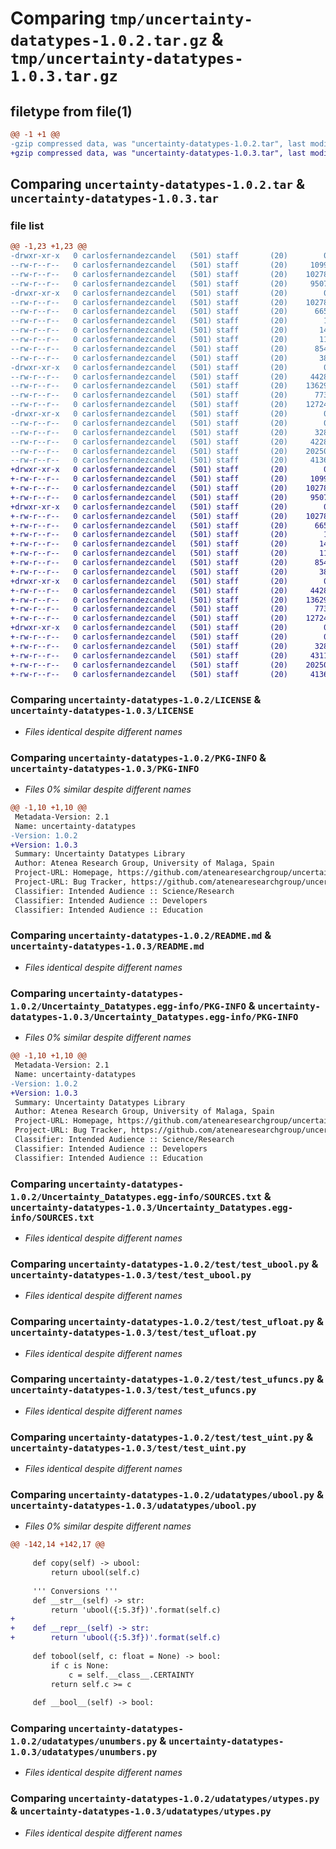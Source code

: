 # Comparing `tmp/uncertainty-datatypes-1.0.2.tar.gz` & `tmp/uncertainty-datatypes-1.0.3.tar.gz`

## filetype from file(1)

```diff
@@ -1 +1 @@
-gzip compressed data, was "uncertainty-datatypes-1.0.2.tar", last modified: Tue Jul 18 13:52:23 2023, max compression
+gzip compressed data, was "uncertainty-datatypes-1.0.3.tar", last modified: Tue Jul 18 13:56:00 2023, max compression
```

## Comparing `uncertainty-datatypes-1.0.2.tar` & `uncertainty-datatypes-1.0.3.tar`

### file list

```diff
@@ -1,23 +1,23 @@
-drwxr-xr-x   0 carlosfernandezcandel   (501) staff       (20)        0 2023-07-18 13:52:23.323691 uncertainty-datatypes-1.0.2/
--rw-r--r--   0 carlosfernandezcandel   (501) staff       (20)     1099 2023-07-17 07:54:55.000000 uncertainty-datatypes-1.0.2/LICENSE
--rw-r--r--   0 carlosfernandezcandel   (501) staff       (20)    10278 2023-07-18 13:52:23.323514 uncertainty-datatypes-1.0.2/PKG-INFO
--rw-r--r--   0 carlosfernandezcandel   (501) staff       (20)     9507 2023-07-18 13:42:07.000000 uncertainty-datatypes-1.0.2/README.md
-drwxr-xr-x   0 carlosfernandezcandel   (501) staff       (20)        0 2023-07-18 13:52:23.322036 uncertainty-datatypes-1.0.2/Uncertainty_Datatypes.egg-info/
--rw-r--r--   0 carlosfernandezcandel   (501) staff       (20)    10278 2023-07-18 13:52:23.000000 uncertainty-datatypes-1.0.2/Uncertainty_Datatypes.egg-info/PKG-INFO
--rw-r--r--   0 carlosfernandezcandel   (501) staff       (20)      665 2023-07-18 13:52:23.000000 uncertainty-datatypes-1.0.2/Uncertainty_Datatypes.egg-info/SOURCES.txt
--rw-r--r--   0 carlosfernandezcandel   (501) staff       (20)        1 2023-07-18 13:52:23.000000 uncertainty-datatypes-1.0.2/Uncertainty_Datatypes.egg-info/dependency_links.txt
--rw-r--r--   0 carlosfernandezcandel   (501) staff       (20)       14 2023-07-18 13:52:23.000000 uncertainty-datatypes-1.0.2/Uncertainty_Datatypes.egg-info/requires.txt
--rw-r--r--   0 carlosfernandezcandel   (501) staff       (20)       11 2023-07-18 13:52:23.000000 uncertainty-datatypes-1.0.2/Uncertainty_Datatypes.egg-info/top_level.txt
--rw-r--r--   0 carlosfernandezcandel   (501) staff       (20)      854 2023-07-18 13:52:16.000000 uncertainty-datatypes-1.0.2/pyproject.toml
--rw-r--r--   0 carlosfernandezcandel   (501) staff       (20)       38 2023-07-18 13:52:23.323727 uncertainty-datatypes-1.0.2/setup.cfg
-drwxr-xr-x   0 carlosfernandezcandel   (501) staff       (20)        0 2023-07-18 13:52:23.322500 uncertainty-datatypes-1.0.2/test/
--rw-r--r--   0 carlosfernandezcandel   (501) staff       (20)     4428 2023-07-18 10:58:49.000000 uncertainty-datatypes-1.0.2/test/test_ubool.py
--rw-r--r--   0 carlosfernandezcandel   (501) staff       (20)    13629 2023-07-18 11:54:36.000000 uncertainty-datatypes-1.0.2/test/test_ufloat.py
--rw-r--r--   0 carlosfernandezcandel   (501) staff       (20)      773 2023-07-18 08:46:41.000000 uncertainty-datatypes-1.0.2/test/test_ufuncs.py
--rw-r--r--   0 carlosfernandezcandel   (501) staff       (20)    12724 2023-07-18 11:52:34.000000 uncertainty-datatypes-1.0.2/test/test_uint.py
-drwxr-xr-x   0 carlosfernandezcandel   (501) staff       (20)        0 2023-07-18 13:52:23.323131 uncertainty-datatypes-1.0.2/udatatypes/
--rw-r--r--   0 carlosfernandezcandel   (501) staff       (20)        0 2023-07-14 08:59:58.000000 uncertainty-datatypes-1.0.2/udatatypes/__init__.py
--rw-r--r--   0 carlosfernandezcandel   (501) staff       (20)      328 2023-07-17 11:29:42.000000 uncertainty-datatypes-1.0.2/udatatypes/result.py
--rw-r--r--   0 carlosfernandezcandel   (501) staff       (20)     4228 2023-07-18 09:14:56.000000 uncertainty-datatypes-1.0.2/udatatypes/ubool.py
--rw-r--r--   0 carlosfernandezcandel   (501) staff       (20)    20250 2023-07-18 13:47:37.000000 uncertainty-datatypes-1.0.2/udatatypes/unumbers.py
--rw-r--r--   0 carlosfernandezcandel   (501) staff       (20)     4136 2023-07-18 13:12:04.000000 uncertainty-datatypes-1.0.2/udatatypes/utypes.py
+drwxr-xr-x   0 carlosfernandezcandel   (501) staff       (20)        0 2023-07-18 13:56:00.096875 uncertainty-datatypes-1.0.3/
+-rw-r--r--   0 carlosfernandezcandel   (501) staff       (20)     1099 2023-07-17 07:54:55.000000 uncertainty-datatypes-1.0.3/LICENSE
+-rw-r--r--   0 carlosfernandezcandel   (501) staff       (20)    10278 2023-07-18 13:56:00.096702 uncertainty-datatypes-1.0.3/PKG-INFO
+-rw-r--r--   0 carlosfernandezcandel   (501) staff       (20)     9507 2023-07-18 13:42:07.000000 uncertainty-datatypes-1.0.3/README.md
+drwxr-xr-x   0 carlosfernandezcandel   (501) staff       (20)        0 2023-07-18 13:56:00.095201 uncertainty-datatypes-1.0.3/Uncertainty_Datatypes.egg-info/
+-rw-r--r--   0 carlosfernandezcandel   (501) staff       (20)    10278 2023-07-18 13:56:00.000000 uncertainty-datatypes-1.0.3/Uncertainty_Datatypes.egg-info/PKG-INFO
+-rw-r--r--   0 carlosfernandezcandel   (501) staff       (20)      665 2023-07-18 13:56:00.000000 uncertainty-datatypes-1.0.3/Uncertainty_Datatypes.egg-info/SOURCES.txt
+-rw-r--r--   0 carlosfernandezcandel   (501) staff       (20)        1 2023-07-18 13:56:00.000000 uncertainty-datatypes-1.0.3/Uncertainty_Datatypes.egg-info/dependency_links.txt
+-rw-r--r--   0 carlosfernandezcandel   (501) staff       (20)       14 2023-07-18 13:56:00.000000 uncertainty-datatypes-1.0.3/Uncertainty_Datatypes.egg-info/requires.txt
+-rw-r--r--   0 carlosfernandezcandel   (501) staff       (20)       11 2023-07-18 13:56:00.000000 uncertainty-datatypes-1.0.3/Uncertainty_Datatypes.egg-info/top_level.txt
+-rw-r--r--   0 carlosfernandezcandel   (501) staff       (20)      854 2023-07-18 13:55:47.000000 uncertainty-datatypes-1.0.3/pyproject.toml
+-rw-r--r--   0 carlosfernandezcandel   (501) staff       (20)       38 2023-07-18 13:56:00.096915 uncertainty-datatypes-1.0.3/setup.cfg
+drwxr-xr-x   0 carlosfernandezcandel   (501) staff       (20)        0 2023-07-18 13:56:00.095669 uncertainty-datatypes-1.0.3/test/
+-rw-r--r--   0 carlosfernandezcandel   (501) staff       (20)     4428 2023-07-18 10:58:49.000000 uncertainty-datatypes-1.0.3/test/test_ubool.py
+-rw-r--r--   0 carlosfernandezcandel   (501) staff       (20)    13629 2023-07-18 11:54:36.000000 uncertainty-datatypes-1.0.3/test/test_ufloat.py
+-rw-r--r--   0 carlosfernandezcandel   (501) staff       (20)      773 2023-07-18 08:46:41.000000 uncertainty-datatypes-1.0.3/test/test_ufuncs.py
+-rw-r--r--   0 carlosfernandezcandel   (501) staff       (20)    12724 2023-07-18 11:52:34.000000 uncertainty-datatypes-1.0.3/test/test_uint.py
+drwxr-xr-x   0 carlosfernandezcandel   (501) staff       (20)        0 2023-07-18 13:56:00.096262 uncertainty-datatypes-1.0.3/udatatypes/
+-rw-r--r--   0 carlosfernandezcandel   (501) staff       (20)        0 2023-07-14 08:59:58.000000 uncertainty-datatypes-1.0.3/udatatypes/__init__.py
+-rw-r--r--   0 carlosfernandezcandel   (501) staff       (20)      328 2023-07-17 11:29:42.000000 uncertainty-datatypes-1.0.3/udatatypes/result.py
+-rw-r--r--   0 carlosfernandezcandel   (501) staff       (20)     4311 2023-07-18 13:55:19.000000 uncertainty-datatypes-1.0.3/udatatypes/ubool.py
+-rw-r--r--   0 carlosfernandezcandel   (501) staff       (20)    20250 2023-07-18 13:47:37.000000 uncertainty-datatypes-1.0.3/udatatypes/unumbers.py
+-rw-r--r--   0 carlosfernandezcandel   (501) staff       (20)     4136 2023-07-18 13:12:04.000000 uncertainty-datatypes-1.0.3/udatatypes/utypes.py
```

### Comparing `uncertainty-datatypes-1.0.2/LICENSE` & `uncertainty-datatypes-1.0.3/LICENSE`

 * *Files identical despite different names*

### Comparing `uncertainty-datatypes-1.0.2/PKG-INFO` & `uncertainty-datatypes-1.0.3/PKG-INFO`

 * *Files 0% similar despite different names*

```diff
@@ -1,10 +1,10 @@
 Metadata-Version: 2.1
 Name: uncertainty-datatypes
-Version: 1.0.2
+Version: 1.0.3
 Summary: Uncertainty Datatypes Library
 Author: Atenea Research Group, University of Malaga, Spain
 Project-URL: Homepage, https://github.com/atenearesearchgroup/uncertainty
 Project-URL: Bug Tracker, https://github.com/atenearesearchgroup/uncertainty/issues
 Classifier: Intended Audience :: Science/Research
 Classifier: Intended Audience :: Developers
 Classifier: Intended Audience :: Education
```

### Comparing `uncertainty-datatypes-1.0.2/README.md` & `uncertainty-datatypes-1.0.3/README.md`

 * *Files identical despite different names*

### Comparing `uncertainty-datatypes-1.0.2/Uncertainty_Datatypes.egg-info/PKG-INFO` & `uncertainty-datatypes-1.0.3/Uncertainty_Datatypes.egg-info/PKG-INFO`

 * *Files 0% similar despite different names*

```diff
@@ -1,10 +1,10 @@
 Metadata-Version: 2.1
 Name: uncertainty-datatypes
-Version: 1.0.2
+Version: 1.0.3
 Summary: Uncertainty Datatypes Library
 Author: Atenea Research Group, University of Malaga, Spain
 Project-URL: Homepage, https://github.com/atenearesearchgroup/uncertainty
 Project-URL: Bug Tracker, https://github.com/atenearesearchgroup/uncertainty/issues
 Classifier: Intended Audience :: Science/Research
 Classifier: Intended Audience :: Developers
 Classifier: Intended Audience :: Education
```

### Comparing `uncertainty-datatypes-1.0.2/Uncertainty_Datatypes.egg-info/SOURCES.txt` & `uncertainty-datatypes-1.0.3/Uncertainty_Datatypes.egg-info/SOURCES.txt`

 * *Files identical despite different names*

### Comparing `uncertainty-datatypes-1.0.2/test/test_ubool.py` & `uncertainty-datatypes-1.0.3/test/test_ubool.py`

 * *Files identical despite different names*

### Comparing `uncertainty-datatypes-1.0.2/test/test_ufloat.py` & `uncertainty-datatypes-1.0.3/test/test_ufloat.py`

 * *Files identical despite different names*

### Comparing `uncertainty-datatypes-1.0.2/test/test_ufuncs.py` & `uncertainty-datatypes-1.0.3/test/test_ufuncs.py`

 * *Files identical despite different names*

### Comparing `uncertainty-datatypes-1.0.2/test/test_uint.py` & `uncertainty-datatypes-1.0.3/test/test_uint.py`

 * *Files identical despite different names*

### Comparing `uncertainty-datatypes-1.0.2/udatatypes/ubool.py` & `uncertainty-datatypes-1.0.3/udatatypes/ubool.py`

 * *Files 0% similar despite different names*

```diff
@@ -142,14 +142,17 @@
 
     def copy(self) -> ubool:
         return ubool(self.c)
 
     ''' Conversions '''
     def __str__(self) -> str:
         return 'ubool({:5.3f})'.format(self.c)
+    
+    def __repr__(self) -> str:
+        return 'ubool({:5.3f})'.format(self.c)
 
     def tobool(self, c: float = None) -> bool:
         if c is None:
             c = self.__class__.CERTAINTY
         return self.c >= c
     
     def __bool__(self) -> bool:
```

### Comparing `uncertainty-datatypes-1.0.2/udatatypes/unumbers.py` & `uncertainty-datatypes-1.0.3/udatatypes/unumbers.py`

 * *Files identical despite different names*

### Comparing `uncertainty-datatypes-1.0.2/udatatypes/utypes.py` & `uncertainty-datatypes-1.0.3/udatatypes/utypes.py`

 * *Files identical despite different names*

